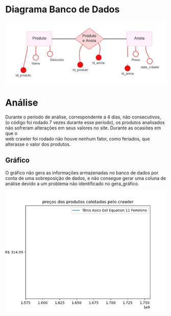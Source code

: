 # Diagrama Banco de Dados
![](crawler_driagrama.png)

# Análise
Durante o período de análise, correspondente a 4 dias, não consecutivos, 
(o código foi rodado 7 vezes durante esse período), os produtos analisados 
não sofreram alterações em seus valores no site. Durante as ocasiões em que o  
web crawler  foi rodado não houve nenhum fator, como feriados, 
que alterasse o valor dos produtos. 

## Gráfico
O gráfico não gera as informações armazenadas no banco de dados por conta de 
uma sobreposição de dados, e não consegue gerar uma coluna de análise devido a um 
problema não identificado no gera_gráfico. 


![](gráfico.png)